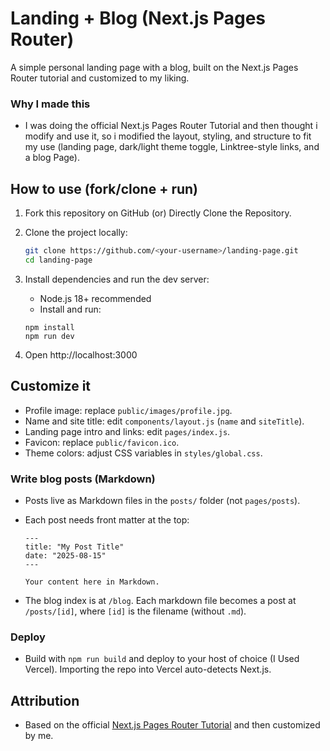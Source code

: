 # Landing + Blog (Next.js Pages Router)

A simple personal landing page with a blog, built on the Next.js Pages Router tutorial and customized to my liking.

### Why I made this
- I was doing the official Next.js Pages Router Tutorial and then thought i modify and use it, so i modified the layout, styling, and structure to fit my use (landing page, dark/light theme toggle, Linktree-style links, and a blog Page).

## How to use (fork/clone + run)
1. Fork this repository on GitHub (or) Directly Clone the Repository.
2. Clone the project locally:

	```bash
	git clone https://github.com/<your-username>/landing-page.git
	cd landing-page
	```

3. Install dependencies and run the dev server:

	 - Node.js 18+ recommended
	 - Install and run:

	 ```
	 npm install
	 npm run dev
	 ```

4. Open http://localhost:3000

## Customize it
- Profile image: replace `public/images/profile.jpg`.
- Name and site title: edit `components/layout.js` (`name` and `siteTitle`).
- Landing page intro and links: edit `pages/index.js`.
- Favicon: replace `public/favicon.ico`.
- Theme colors: adjust CSS variables in `styles/global.css`.

### Write blog posts (Markdown)
- Posts live as Markdown files in the `posts/` folder (not `pages/posts`).
- Each post needs front matter at the top:

	```
	---
	title: "My Post Title"
	date: "2025-08-15"
	---

	Your content here in Markdown.
	```

- The blog index is at `/blog`. Each markdown file becomes a post at `/posts/[id]`, where `[id]` is the filename (without `.md`).

### Deploy
- Build with `npm run build` and deploy to your host of choice (I Used Vercel). Importing the repo into Vercel auto-detects Next.js.

## Attribution
- Based on the official [Next.js Pages Router Tutorial](https://nextjs.org/learn) and then customized by me.
